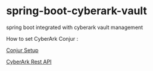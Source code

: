 # spring-boot-cyberark-vault
spring boot integrated with cyberark vault management

How to set CyberArk Conjur :

[Conjur Setup](https://www.conjur.org/get-started/install-conjur.html)



[CyberArk Rest API](https://documenter.getpostman.com/view/998920/cyberark-rest-api-v10-public/2QrXnF)
